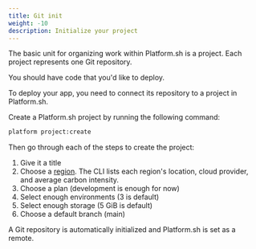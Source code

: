 ```yaml
---
title: Git init
weight: -10
description: Initialize your project
---
```


The basic unit for organizing work within Platform.sh is a project.
Each project represents one Git repository.

You should have code that you'd like to deploy.

To deploy your app, you need to connect its repository to a project in Platform.sh.

Create a Platform.sh project by running the following command:

```bash
platform project:create
```

Then go through each of the steps to create the project:

1. Give it a title
2. Choose a [region](../../development/regions.md).
   The CLI lists each region's location, cloud provider, and average carbon intensity.
3. Choose a plan (development is enough for now)
4. Select enough environments (3 is default)
5. Select enough storage (5 GiB is default)
6. Choose a default branch (main)

A Git repository is automatically initialized and Platform.sh is set as a remote.
